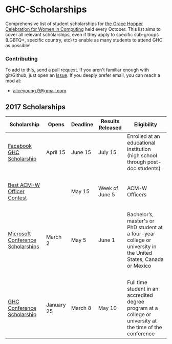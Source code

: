 # GHC-Scholarships

Comprehensive list of student scholarships for [the Grace Hopper Celebration for
Women in Computing](http://ghc.anitaborg.org/) held every October. This list aims
to cover all relevant scholarships, even if they apply to specific sub-groups
(LGBTQ+, specific country, etc) to enable as many students to attend GHC as
possible!

### Contributing

To add to this, send a pull request. If you aren't familiar enough with git/Github, just open an
[Issue](https://github.com/Ladies-Storm-Hackathons/GHC-Scholarships/issues). If you deeply prefer
email, you can reach a mod at:
* aliceyoung.9@gmail.com.

## 2017 Scholarships
| Scholarship | Opens | Deadline | Results Released | Eligibility |
|-------|----------|-------------|------------------|-------------|
[Facebook GHC Scholarship](https://www.facebook.com/careers/program/gracehopper2017/) | April 15 | June 15 | July 15 | Enrolled at an educational institution (high school through post-doc students) |
| &nbsp; | | | | |
[Best ACM-W Officer Contest](https://github.com/Ladies-Storm-Hackathons/GHC-Scholarships/blob/master/ACMWContestFlyer_Best%20Officer_Final.pdf) | | May 15 | Week of June 5 | ACM-W Officers |
| &nbsp; | | | | |
[Microsoft Conference Scholarships](https://careers.microsoft.com/students/scholarships) | March 2| May 5 | June 1 | Bachelor’s, master's or PhD student at a four-year college or university in the United States, Canada or Mexico |
| &nbsp; | | | | |
[GHC Conference Scholarship](http://ghc.anitaborg.org/2017-student-academic/2017-scholarships/) | January 25 | March 8 | May 10 | Full time student in an accredited degree program at a college or university at the time of the conference |
